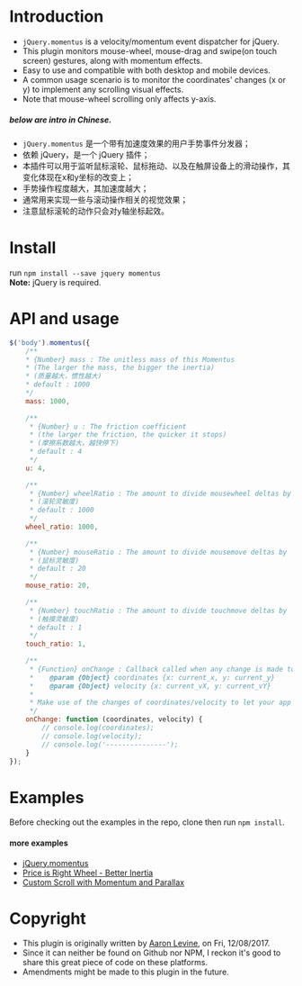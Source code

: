 # Introduction
- `jQuery.momentus` is a velocity/momentum event dispatcher for jQuery.
- This plugin monitors mouse-wheel, mouse-drag and swipe(on touch screen) gestures, along with momentum effects.  
- Easy to use and compatible with both desktop and mobile devices.
- A common usage scenario is to monitor the coordinates' changes (x or y) to implement any scrolling visual effects.
- Note that mouse-wheel scrolling only affects y-axis.

##### below are intro in Chinese.
- `jQuery.momentus` 是一个带有加速度效果的用户手势事件分发器；
- 依赖 jQuery，是一个 jQuery 插件；
- 本插件可以用于监听鼠标滚轮、鼠标拖动、以及在触屏设备上的滑动操作，其变化体现在x和y坐标的改变上；
- 手势操作程度越大，其加速度越大；
- 通常用来实现一些与滚动操作相关的视觉效果；
- 注意鼠标滚轮的动作只会对y轴坐标起效。

# Install
run `npm install --save jquery momentus`  
**Note:** jQuery is required.

# API and usage
```javascript
$('body').momentus({
    /**
    * {Number} mass : The unitless mass of this Momentus
    * (The larger the mass, the bigger the inertia)
    * (质量越大，惯性越大)
    * default : 1000
    */
    mass: 1000,
    
    /**
     * {Number} u : The friction coefficient
     * (the larger the friction, the quicker it stops)
     * (摩擦系数越大，越快停下)
     * default : 4
     */
    u: 4,
    
    /**
     * {Number} wheelRatio : The amount to divide mousewheel deltas by (to get desired sensitivity)
     * (滚轮灵敏度)
     * default : 1000
     */
    wheel_ratio: 1000,
    
    /**
     * {Number} mouseRatio : The amount to divide mousemove deltas by
     * (鼠标灵敏度)
     * default : 20
     */
    mouse_ratio: 20,
    
    /**
     * {Number} touchRatio : The amount to divide touchmove deltas by
     * (触摸灵敏度)
     * default : 1 
     */
    touch_ratio: 1,
    
    /**
     * {Function} onChange : Callback called when any change is made to position or velocity
     *    @param {Object} coordinates {x: current_x, y: current_y}
     *    @param {Object} velocity {x: current_vX, y: current_vY}
     *    
     * Make use of the changes of coordinates/velocity to let your app shine.
     */
    onChange: function (coordinates, velocity) {
        // console.log(coordinates);
        // console.log(velocity);
        // console.log('---------------');
    }
});
```

# Examples
Before checking out the examples in the repo, clone then run `npm install`. 
#### more examples
- [jQuery.momentus](https://codepen.io/Aldlevine/pen/yCrbA)
- [Price is Right Wheel - Better Inertia](https://codepen.io/Aldlevine/pen/yGLqd)
- [Custom Scroll with Momentum and Parallax](https://codepen.io/Aldlevine/pen/Jowke)

# Copyright 
- This plugin is originally written by [Aaron Levine](https://codepen.io/Aldlevine/), on Fri, 12/08/2017.  
- Since it can neither be found on Github nor NPM, I reckon it's good to share this great piece of code on these platforms.  
- Amendments might be made to this plugin in the future.
 
 
